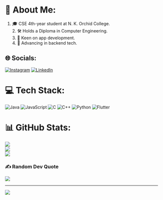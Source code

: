 # 💫 About Me:
1. 🎓 CSE 4th-year student at N. K. Orchid College.<br>2. 🛠️ Holds a Diploma in Computer Engineering.<br>3. 📱 Keen on app development.<br>4. 🚀 Advancing in backend tech.<br>


## 🌐 Socials:
[![Instagram](https://img.shields.io/badge/Instagram-%23E4405F.svg?logo=Instagram&logoColor=white)](https://instagram.com/omsawant._) [![LinkedIn](https://img.shields.io/badge/LinkedIn-%230077B5.svg?logo=linkedin&logoColor=white)](https://linkedin.com/in/omsawant1) 

# 💻 Tech Stack:
![Java](https://img.shields.io/badge/java-%23ED8B00.svg?style=for-the-badge&logo=openjdk&logoColor=white) ![JavaScript](https://img.shields.io/badge/javascript-%23323330.svg?style=for-the-badge&logo=javascript&logoColor=%23F7DF1E) ![C](https://img.shields.io/badge/c-%2300599C.svg?style=for-the-badge&logo=c&logoColor=white) ![C++](https://img.shields.io/badge/c++-%2300599C.svg?style=for-the-badge&logo=c%2B%2B&logoColor=white) ![Python](https://img.shields.io/badge/python-3670A0?style=for-the-badge&logo=python&logoColor=ffdd54) ![Flutter](https://img.shields.io/badge/Flutter-%2302569B.svg?style=for-the-badge&logo=Flutter&logoColor=white)
# 📊 GitHub Stats:
![](https://github-readme-stats.vercel.app/api?username=omsawant0804&theme=radical&hide_border=false&include_all_commits=false&count_private=false)<br/>
![](https://github-readme-streak-stats.herokuapp.com/?user=omsawant0804&theme=radical&hide_border=false)<br/>
![](https://github-readme-stats.vercel.app/api/top-langs/?username=omsawant0804&theme=radical&hide_border=false&include_all_commits=false&count_private=false&layout=compact)

### ✍️ Random Dev Quote
![](https://quotes-github-readme.vercel.app/api?type=horizontal&theme=radical)

---
[![](https://visitcount.itsvg.in/api?id=omsawant0804&icon=0&color=0)](https://visitcount.itsvg.in)

<!-- Proudly created with GPRM ( https://gprm.itsvg.in ) -->

